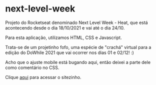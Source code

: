 # next-level-week

Projeto do Rocketseat denominado Next Level Week - Heat, que está acontecendo desde o dia 18/10/2021 e vai até o dia 24/10.

Para esta aplicação, utilizamos HTML, CSS e Javascript.

Trata-se de um projetinho fofo, uma espécie de "crachá" virtual para a edição do DoWhile 2021 que vai ocorrer nos dias 01 e 02/12! :)

Acho que o ajuste mobile está bugando aqui, então deixei a parte dele como comentário no CSS.

Clique [aqui](https://danieomundo.github.io/next-level-week/) para acessar o sitezinho.


